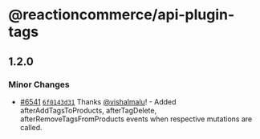 # @reactioncommerce/api-plugin-tags

## 1.2.0

### Minor Changes

- [#6541](https://github.com/reactioncommerce/reaction/pull/6541) [`6f0143d31`](https://github.com/reactioncommerce/reaction/commit/6f0143d31b8c1a869b70084c904e491ed35e4807) Thanks [@vishalmalu](https://github.com/vishalmalu)! - Added afterAddTagsToProducts, afterTagDelete, afterRemoveTagsFromProducts events when respective mutations are called.

